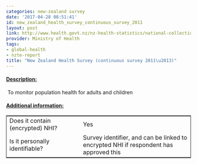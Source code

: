 ```yaml
---
categories: new-zealand survey
date: '2017-04-28 08:51:41'
id: new_zealand_health_survey_continuous_survey_2011
layout: post
link: http://www.health.govt.nz/nz-health-statistics/national-collections-and-surveys/surveys/current-recent-surveys/new-zealand-health-survey
provider: Ministry of Health
tags:
- global-health
- nzte-report
title: "New Zealand Health Survey (continuous survey 2011\u2013)"
---
```



 <h4> <u>Description:</u> </h4>
 To monitor population health for adults and children
 <h4> <u>Additional information:</u> </h4>
 <table style="border: 1px solid">
 <tr> <td width="40%"> Does it contain (encrypted) NHI? </td> <td>Yes</td> </tr>
 <tr> <td width="40%"> Is it personally identifiable? </td> <td>Survey identifier, and can be linked to encrypted NHI if respondent has approved this</td> </tr>
 </table>